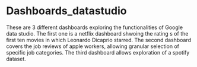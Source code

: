 # Dashboards_datastudio
These are 3 different dashboards exploring the functionalities of Google data studio. The first one is a netflix dashboard shwoing the rating s of the first ten movies in which Leonardo Dicaprio starred. The second dashboard covers the job reviews of apple workers, allowing granular selection of specific job categories. The third dashboard allows exploration of a spotify dataset.
